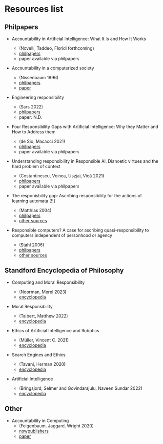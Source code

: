 # Resources list

## Philpapers

- Accountability in Artificial Intelligence: What It Is and How It Works
    - (Novelli, Taddeo, Floridi forthcoming)
    - [philpapers](https://philpapers.org/rec/NOVAIA)
    - paper available via philpapers

- Accountability in a computerized society
    - (Nissenbaum 1996)
    - [philpapers](https://philpapers.org/rec/NISAIA)
    - [paper](https://nissenbaum.tech.cornell.edu/papers/AccountabilityinaComputerizedSociety.pdf)

- Engineering responsibility
    - (Sars 2022)
    - [philpapers](https://philpapers/rec/SARER-3)
    - paper: N.D.

- Four Responsibility Gaps with Artificial Intelligence: Why they Matter and How to Address them
    - (de Sio, Macacci 2021)
    - [philpapers](https://philpapers.org/rec/SANFRG)
    - paper available via philpapers

- Understanding responsibility in Responsible AI. Dianoetic virtues and the hard problem of context
    - (Costantinescu, Voinea, Uszjai, Vică 2021)
    - [philpapers](https://philpapers/rec/CONURI)
    - paper available via philpapers

- The responisbility gap: Ascribing responsibility for the actions of learning automata [!!]
    - (Matthias 2004)
    - [philpapers](https://philpapers.org/rec/MATTRG-3)
    - [other sources](./other_sources.md#MATTRG)

- Responsible computers? A case for ascribing quasi-responsibility to computers independent of personhood or agency
    - (Stahl 2006)
    - [philpapers](https://philpapers.org/rec/STARCA)
    - [other sources](./other_sources.md#MATTRG)

## Standford Encyclopedia of Philosophy

- Computing and Moral Responsibility
    - (Noorman, Merel 2023)
    - [encyclopedia](https://plato.stanford.edu/entries/computing-responsibility)

- Moral Responsibility
    - (Talbert, Matthew 2022)
    - [encyclopedia](https://plato.stanford.edu/entries/moral-responsibility)

- Ethics of Artificial Intelligence and Robotics
    - (Müller, Vincent C. 2021)
    - [encyclopedia](https://plato.stanford.edu/entries/ethics-ai)

- Search Engines and Ethics
    - (Tavani, Herman 2020)
    - [encyclopedia](https://plato.stanford.edu/entries/ethics-search)

- Artificial Intelligence
    - (Bringsjord, Selmer and Govindarajulu, Naveen Sundar 2022)
    - [encyclopedia](https://plato.stanford.edu/entries/ethics-search)

## Other

- Accountability in Computing
    - (Feigenbaum, Jaggard, Wright 2020)
    - [nowpublishers](https://nowpublishers/article/Details/SEC-002)
    - [paper](https://www.cs.yale.edu/homes/jf/FJW-AccountabilityMonograph-Plain.pdf)
